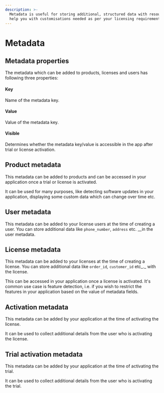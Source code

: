 ```yaml
---
description: >-
  Metadata is useful for storing additional, structured data with resources to
  help you with customisations needed as per your licensing requirements.
---
```


# Metadata

## Metadata properties

The metadata which can be added to products, licenses and users has following three properties:

#### Key

Name of the metadata key.

#### Value

Value of the metadata key.

#### Visible

Determines whether the metadata key/value is accessible in the app after trial or license activation.

## Product metadata

This metadata can be added to products and can be accessed in your application once a trial or license is activated.

It can be used for many purposes, like detecting software updates in your application, displaying some custom data which can change over time etc.

## User metadata

This metadata can be added to your license users at the time of creating a user. You can store additional data like `phone_number`, `address` etc. __in the user metadata.

## License metadata

This metadata can be added to your licenses at the time of creating a license. You can store additional data like `order_id`_,_ `customer_id` etc_._ with the license.

This can be accessed in your application once a license is activated. It's common use case is feature detection, i.e. if you wish to restrict the features in your application based on the value of metadata fields.

## Activation metadata

This metadata can be added by your application at the time of activating the license.

It can be used to collect additional details from the user who is activating the license.

## Trial activation metadata

This metadata can be added by your application at the time of activating the trial.

It can be used to collect additional details from the user who is activating the trial.

